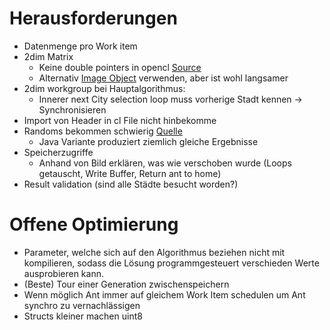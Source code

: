 # Herausforderungen

- Datenmenge pro Work item
- 2dim Matrix
  - Keine double pointers in opencl [Source](https://stackoverflow.com/questions/20414917/error-subscripted-value-is-not-an-array-pointer-or-vector-in-a-kernel)
  - Alternativ [Image Object](https://developer.apple.com/library/archive/documentation/Performance/Conceptual/OpenCL_MacProgGuide/CreatingandManagingImageObjects/Creating%20and%20Managing%20Image%20Objects.html) verwenden, aber ist wohl langsamer
- 2dim workgroup bei Hauptalgorithmus:
  - Innerer next City selection loop muss vorherige Stadt kennen -> Synchronisieren
- Import von Header in cl File nicht hinbekomme
- Randoms bekommen schwierig [Quelle](https://stackoverflow.com/questions/9912143/how-to-get-a-random-number-in-opencl)
  - Java Variante produziert ziemlich gleiche Ergebnisse
- Speicherzugriffe
  - Anhand von Bild erklären, was wie verschoben wurde (Loops getauscht, Write Buffer, Return ant to home)
- Result validation (sind alle Städte besucht worden?)


# Offene Optimierung
- Parameter, welche sich auf den Algorithmus beziehen nicht mit kompilieren, sodass die Lösung programmgesteuert verschieden Werte ausprobieren kann.
- (Beste) Tour einer Generation zwischenspeichern
- Wenn möglich Ant immer auf gleichem Work Item schedulen um Ant synchro zu vernachlässigen
- Structs kleiner machen uint8